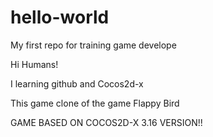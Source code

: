 # hello-world
My first repo for training game develope

Hi Humans!

I learning github and Cocos2d-x

This game clone of the game Flappy Bird

GAME BASED ON COCOS2D-X 3.16 VERSION!!
